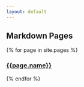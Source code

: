 ```yaml
---
layout: default
---
```


## Markdown Pages

{% for page in site.pages %}
### [{{page.name}}]({{page.url}})
{% endfor %}

